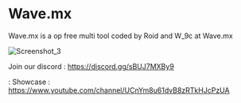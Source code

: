 # Wave.mx
Wave.mx is a op free multi tool coded by Roid and W_9c at Wave.mx

![Screenshot_3](https://github.com/Roideer123/Wave.mx/assets/168351843/9bb76731-dc56-4ad9-93ae-35286c011d61)


Join our discord
: https://discord.gg/sBUJ7MXBy9

: Showcase :
https://www.youtube.com/channel/UCnYm8u61dvB8zRTkHJcPzUA
